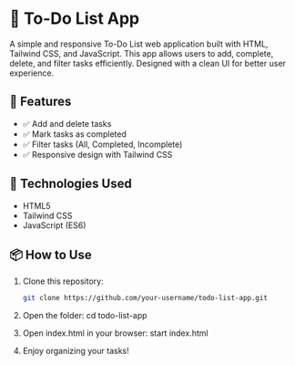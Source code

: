 # 📝 To-Do List App

A simple and responsive To-Do List web application built with HTML, Tailwind CSS, and JavaScript. This app allows users to add, complete, delete, and filter tasks efficiently. Designed with a clean UI for better user experience.

## 🚀 Features
- ✅ Add and delete tasks
- ✅ Mark tasks as completed
- ✅ Filter tasks (All, Completed, Incomplete)
- ✅ Responsive design with Tailwind CSS

## 🔧 Technologies Used
- HTML5
- Tailwind CSS
- JavaScript (ES6)

## 📦 How to Use

1. Clone this repository:
   ```bash
   git clone https://github.com/your-username/todo-list-app.git

2. Open the folder:
    cd todo-list-app
    
3. Open index.html in your browser:
    start index.html

4. Enjoy organizing your tasks!
<!-- trigger deploy -->
